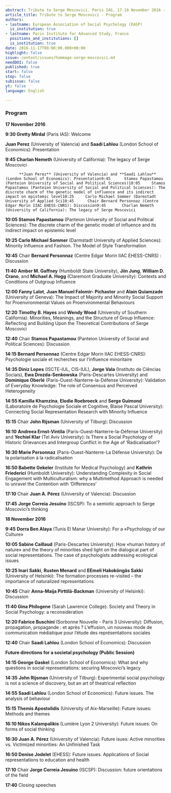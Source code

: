 ```yaml
---
abstract: Tribute to Serge Moscovici. Paris IAS, 17-18 November 2016 - Program
article_title: Tribute to Serge Moscovici - Program
authors:
- lastname: European Association of Social Psychology (EASP)
  is_institution: true
- lastname: Paris Institute for Advanced Study, France
  positions_and_institutions: []
  is_institution: true
date: 2016-11-17T00:00:00.000+00:00
highlight: false
issue: content/issues/hommage-serge-moscovici.md
needDOI: false
published: true
start: false
stop: false
subissue: false
yt: false
language: English

---
```

### Program

**17 November 2016**

**9:30   Gretty Mirdal** (Paris IAS): Welcome

**Juan Perez** (University of Valencia) and **Saadi Lahlou** (London School of Economics): Presentation

**9:45    Charlan Nemeth** (University of California): The legacy of Serge Moscovici

          **Juan Perez** (University of Valencia) and **Saadi Lahlou** (London School of Economics): Presentation9:45      Stamos Papastamou (Panteion University of Social and Political Sciences)10:05     Stamos Papastamou (Panteion University of Social and Political Sciences): The discrete charm of the genetic model of influence and its indirect impact on epistemic level10:25     Carlo Michael Sommer (Darmstadt University of Applied Sci10:45      Chair Bernard Personnaz (Centre Edgar Morin IIAC EHESS-CNRS): Discussion9:45       Charlan Nemeth (University of California): The legacy of Serge Moscovici

**10:05      Stamos Papastamou** (Panteion University of Social and Political Sciences): The discrete charm of the genetic model of influence and its indirect impact on epistemic level

**10:25       Carlo Michael Sommer** (Darmstadt University of Applied Sciences): Minority Influence and Fashion. The Model of Style Transformation

**10:45**       Chair **Bernard Personnaz** (Centre Edgar Morin IIAC EHESS-CNRS) : Discussion

**11:40**      **Amber M. Gaffney** (Humboldt State University), **Jiin Jung**, **William D. Crano**, and **Michael A. Hogg** (Claremont Graduate University): Contexts and Conditions of Outgroup Influence

**12:00**      **Fanny Lalot**, **Juan Manuel Falomir- Pichastor** and **Alain Quiamzade** (University of Geneva): The Impact of Majority and Minority Social Support for Proenvironmental Values on Proenvironmental Behaviours

**12:20**      **Timothy B. Hayes** and **Wendy Wood** (University of Southern California): Minorities, Meanings, and the Structure of Group Influence: Reflecting and Building Upon the Theoretical Contributions of Serge Moscovici

**12:40**      Chair **Stamos Papastamou** (Panteion University of Social and Political Sciences): Discussion

**14:15      Bernard Personnaz** (Centre Edgar Morin IIAC EHESS-CNRS): Psychologie sociale et recherches sur l’influence minoritaire

**14:35      Diniz Lopes** (ISCTE-IUL, CIS-IUL), **Jorge Vala** (Instituto de Ciências Sociais), **Ewa Drozda-Senkowska** (Paris-Descartes University) and **Dominique Oberlé** (Paris-Ouest-Nanterre-la-Défense University): Validation of Everyday Knowledge: The role of Consensus and Perceived Heterogeneity

**14:55     Kamilla Khamzina**, **Elodie Roebroeck** and **Serge Guimond** (Laboratoire de  Psychologie Sociale et Cognitive, Blaise Pascal University): Connecting Social Representation Research with Minority Influence

**15:15**     Chair **John Rijsman** (University of Tilburg): Discussion

**16:10**      **Andreea Ernst-Vintila** (Paris-Ouest-Nanterre-la-Défense University) and **Yechiel Klar** (Tel Aviv University): Is There a Social Psychology of Historic Grievances and Intergroup Conflict in the Age of ‘Radicalisation’?

**16:30      Marie Personnaz** (Paris-Ouest-Nanterre-La Défense University): De la polarisation à la radicalisation

**16:50       Babette Gekeler** (Institute for Medical Psychology) and **Kathrin Friederici** (Humboldt University): Understanding Complexity in Social Engagement with Multiculturalism: why a Multimethod Approach is needed to unravel the Contention with ‘Differences’

**17:10**      Chair **Juan A. Pérez** (University of Valencia): Discussion

**17:45**      **Jorge Correia Jesuino** (ISCSP): To a semiotic approach to Serge Moscovici’s thinking

**18 November 2016**

**9:45**        **Dorra Ben Alaya** (Tunis El Manar University): For a «Psychology of our Culture»

**10:05       Sabine Caillaud** (Paris-Descartes University): How «human history of nature» and the theory of minorities shed light on the dialogical part of social representations. The case of psychologists addressing ecological issues

**10:25       Inari Sakki**, **Rusten Menard** and **EEmeli Hakoköngäs Sakki** (University of Helsinki): The formation processes re-visited – the importance of naturalized representations

**10:45**      Chair **Anna-Maija Pirttilä-Backman** (University of Helsinki): Discussion

**11:40      Gina Philogene** (Sarah Lawrence College): Society and Theory in Social Psychology: a reconsideration

**12:20      Fabrice Buschini** (Sorbonne Nouvelle - Paris 3 University): Diffusion, propagation, propagande : et après ? L’effusion, un nouveau mode de communication médiatique pour l’étude des représentations sociales

**12:40**    Chair **Saadi Lahlou** (London School of Economics): Discussion

**Future directions for a societal psychology (Public Session)**

**14:15    George Gaskel** (London School of Economics): What and why questions in social representations: securing Moscovici’s legacy

**14:35**    **John Rijsman** (University of Tilburg): Experimental social psychology is not a science of discovery, but an art of theatrical reflection

**14:55    Saadi Lahlou** (London School of Economics): Future issues. The analysis of behaviour

**15:15    Themis Apostolidis** (University of Aix-Marseille): Future issues: Methods and themes

**16:10    Nikos Kalampalikis** (Lumière Lyon 2 University): Future issues: On forms of social thinking

**16:30    Juan A. Pérez** (University of Valencia): Future isues: Active minorities vs. Victimized minorities: An Unfinished Task

**16:50    Denise Jodelet** (EHESS): Future issues. Applications of Social representations to education and health

**17:10**     Chair **Jorge Correia Jesuino** (ISCSP): Discussion: future orientations of the field

**17:40**     Closing speeches
